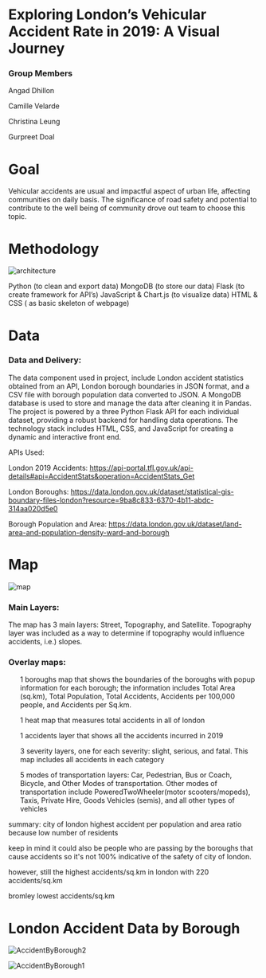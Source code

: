 # Exploring London’s Vehicular Accident Rate in 2019: A Visual Journey

<h3>Group Members</h3><p>
Angad Dhillon<p>
Camille Velarde<p>
Christina Leung<p>
Gurpreet Doal<p>

<h1> Goal </h1>

Vehicular accidents are usual and impactful aspect of urban life, affecting communities on daily basis. The significance of road safety and potential to contribute to the well being of community drove out team to choose this topic.


<h1> Methodology </h1>

![architecture](https://github.com/tinalina1003/project3-group6/assets/127992819/0f7bada7-d2b7-40c2-b71e-7a3c3c7a2bfb)

Python (to clean and export data)
MongoDB (to store our data)
Flask (to create framework for API’s)
JavaScript & Chart.js (to visualize data)
HTML & CSS ( as basic skeleton of webpage)


<h1> Data </h1>

<h3>Data and Delivery:</h3>
The data component used in project, include London accident statistics obtained from an API, London borough boundaries in JSON format, and a CSV file with borough population data converted to JSON. A MongoDB database is used to store and manage the data after cleaning it in Pandas. The project is powered by a  three Python Flask API for each individual dataset, providing a robust backend for handling data operations. The technology stack includes HTML, CSS, and JavaScript for creating a dynamic and interactive front end.

APIs Used: <p>
London 2019 Accidents:
https://api-portal.tfl.gov.uk/api-details#api=AccidentStats&operation=AccidentStats_Get

London Boroughs:
https://data.london.gov.uk/dataset/statistical-gis-boundary-files-london?resource=9ba8c833-6370-4b11-abdc-314aa020d5e0

Borough Population and Area:
https://data.london.gov.uk/dataset/land-area-and-population-density-ward-and-borough


<h1> Map </h1>

![map](https://github.com/tinalina1003/project3-group6/assets/127992819/91c538df-ab19-4d37-849e-a5a55661c498)

<h3>Main Layers: </h3>
The map has 3 main layers: Street, Topography, and Satellite. Topography layer was included as a way to determine if topography would influence accidents, i.e.) slopes.

<h3>Overlay maps: </h3>
<ul>1 boroughs map that shows the boundaries of the boroughs with popup information for each borough; the information includes Total Area (sq.km), Total Population, Total Accidents, Accidents per 100,000 people, and Accidents per Sq.km.</ul>
<ul>1 heat map that measures total accidents in all of london</ul>
<ul>1 accidents layer that shows all the accidents incurred in 2019</ul>
<ul>3 severity layers, one for each severity: slight, serious, and fatal. This map includes all accidents in each category</ul>
<ul>5 modes of transportation layers: Car, Pedestrian, Bus or Coach, Bicycle, and Other Modes of transportation. Other modes of transportation include PoweredTwoWheeler(motor scooters/mopeds), Taxis, Private Hire, Goods Vehicles (semis), and all other types of vehicles</ul>

summary:
city of london highest accident per population and area ratio because low number of residents


keep in mind it could also be people who are passing by the boroughs that cause accidents so it's not 100% indicative of the safety of city of london.

however, still the highest accidents/sq.km in london with 220 accidents/sq.km

bromley lowest accidents/sq.km



<h1> London Accident Data by Borough</h1>

![AccidentByBorough2](https://github.com/tinalina1003/project3-group6/assets/127992819/6cc6d422-6469-49ec-8525-7a9e737753cc)

![AccidentByBorough1](https://github.com/tinalina1003/project3-group6/assets/127992819/fc84405f-924d-4454-95f8-1c483644a19e)


